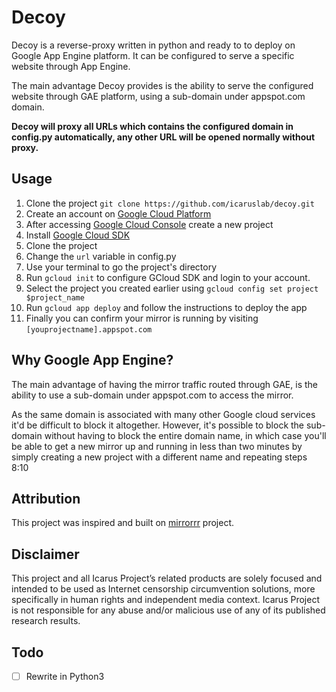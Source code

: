 # Decoy

Decoy is a reverse-proxy written in python and ready to to deploy on Google App Engine platform. It can be configured to serve a specific website through App Engine.

The main advantage Decoy provides is the ability to serve the configured website through GAE platform, using a sub-domain under appspot.com domain.

**Decoy will proxy all URLs which contains the configured domain in config.py automatically, any other URL will be opened normally without proxy.**

## Usage

1. Clone the project `git clone https://github.com/icaruslab/decoy.git`
2. Create an account on [Google Cloud Platform](https://cloud.google.com/)
3. After accessing [Google Cloud Console](https://console.cloud.google.com/) create a new project
4. Install [Google Cloud SDK](https://cloud.google.com/sdk/install)
5. Clone the project
6. Change the `url` variable in config.py
7. Use your terminal to go the project's directory
8. Run `gcloud init` to configure GCloud SDK and login to your account.
9. Select the project you created earlier using `gcloud config set project $project_name`
10. Run `gcloud app deploy` and follow the instructions to deploy the app
11. Finally you can confirm your mirror is running by visiting `[youprojectname].appspot.com`

## Why Google App Engine?

The main advantage of having the mirror traffic routed through GAE, is the ability to use a sub-domain under appspot.com to access the mirror.

As the same domain is associated with many other Google cloud services it'd be difficult to block it altogether. However, it's possible to block the sub-domain without having to block the entire domain name, in which case you'll be able to get a new mirror up and running in less than two minutes by simply creating a new project with a different name and repeating steps 8:10

## Attribution

This project was inspired and built on [mirrorrr](https://github.com/bslatkin/mirrorrr) project.

## Disclaimer

This project and all Icarus Project’s related products are solely focused and intended to be used as Internet censorship circumvention solutions, more specifically in human rights and independent media context.
Icarus Project is not responsible for any abuse and/or malicious use of any of its published research results.

## Todo

- [ ] Rewrite in Python3
